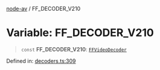 [node-av](../globals.md) / FF\_DECODER\_V210

# Variable: FF\_DECODER\_V210

> `const` **FF\_DECODER\_V210**: [`FFVideoDecoder`](../type-aliases/FFVideoDecoder.md)

Defined in: [decoders.ts:309](https://github.com/seydx/av/blob/f8631fc881b394300b1479f511d55cf1c370a87f/src/constants/decoders.ts#L309)
